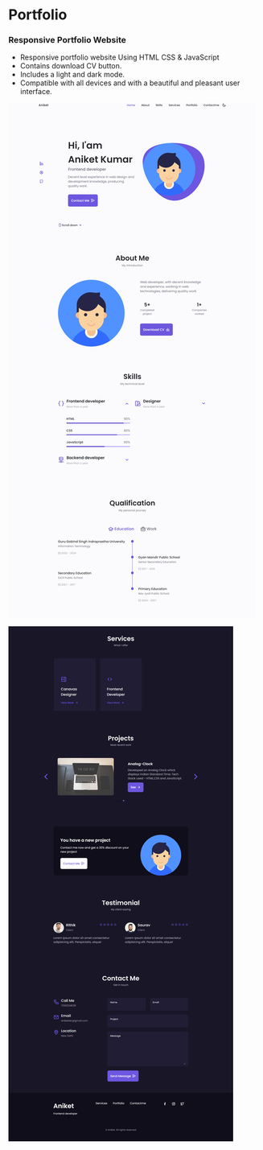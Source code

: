 # Portfolio

### Responsive Portfolio Website

- Responsive portfolio website Using HTML CSS & JavaScript
- Contains download CV button.
- Includes a light and dark mode.
- Compatible with all devices and with a beautiful and pleasant user interface.

![Resume cv](/screenshot1.png)

![Resume cv](/screenshot2.png)
